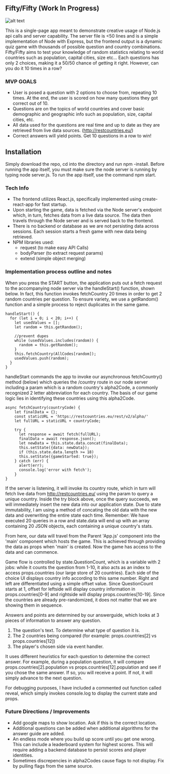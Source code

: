 ## Fifty/Fifty (Work In Progress)

![alt text](https://github.com/heinhtetPS/weather-test/blob/master/public/screen.jpg "preview")

This is a single-page app meant to demonstrate creative usage of Node.js api calls and server capability. The server file is <50 lines and is a simple implementation of Node with Express, but the frontend output is a dynamic quiz game with thousands of possible question and country combinations. Fifty/Fifty aims to test your knowledge of random statistics relating to world countries such as population, capital cities, size etc... Each questions has only 2 choices, making it a 50/50 chance of getting it right. However, can you do it 10 times in a row?

### MVP GOALS
- User is posed a question with 2 options to choose from, repeating 10 times. At the end, the user is scored on how many questions they got correct out of 10.
- Questions are on the topics of world countries and cover basic demographic and geographic info such as population, size, capital cities, etc.
- All data used for the questions are real time and up to date as they are retrieved from live data sources. (http://restcountries.eu/)
- Correct answers will yield points. Get 10 questions in a row to win!

## Installation
Simply download the repo, cd into the directory and run npm -install. Before running the app itself, you must make sure the node server is running by typing node server.js. To run the app itself, use the command npm start.

### Tech Info
- The frontend utilizes React.js, specifically implemented using create-react-app for fast startup.
- Upon starting the game, data is fetched via the Node server's endpoint which, in turn, fetches data from a live data source. The data then travels through the Node server and is served back to the frontend.
- There is no backend or database as we are not persisting data across sessions. Each session starts a fresh game with new data being retrieved.
- NPM libraries used:
  - request (to make easy API Calls)
  - bodyParser (to extract request params)
  - extend (simple object merging)

### Implementation process outline and notes
When you press the START button, the application puts out a fetch request to the accompanying node server via the handleStart() function, shown below. In fact, this function invokes fetchCountry 20 times in order to get 2 random countries per question. To ensure variety, we use a getRandom() function and a simple process to reject duplicates in the same game.

```
handleStart() {
  for (let i = 0; i < 20; i++) {
    let usedValues = [];
    let random = this.getRandom();

    //prevent dupes
    while (usedValues.includes(random)) {
      random = this.getRandom();
    }
    this.fetchCountry(AllCodes[random]);
    usedValues.push(random);
  }
}
```

handleStart commands the app to invoke our asynchronous fetchCountry() method (below) which queries the /country route in our node server including a param which is a random country's alpha2Code, a commonly recognized 2 letter abbreviation for each country. The basis of our game logic lies in identifying these countries using this alpha2Code.

```
async fetchCountry(countryCode) {
    let finalData = {};
    const staticURL = 'https://restcountries.eu/rest/v2/alpha/'
    let fullURL = staticURL + countryCode;

    try {
      let response = await fetch(fullURL);
      finalData = await response.json();
      let newData = this.state.data.concat(finalData);
      this.setState({data: newData});
      if (this.state.data.length >= 18)
      this.setState({gameStarted: true});
    } catch (err) {
      alert(err);
      console.log('error with fetch');
    }
}
```
If the server is listening, it will invoke its country route, which in turn will fetch live data from http://restcountries.eu/ using the param to query a unique country. Inside the try block above, once the query succeeds, we will immediately insert the new data into our application state. Due to state immutability, I am using a method of concating the old data with the new data and overwriting the entire state each time. Remember: We have executed 20 queries in a row and state.data will end up with an array containing 20 JSON objects, each containing a unique country's stats.

From here, our data will travel from the Parent 'App.js' component into the 'main' component which hosts the game. This is achieved through providing the data as props when 'main' is created. Now the game has access to the data and can commence.

Game flow is controlled by state.QuestionCount, which is a variable with 2 jobs: while it counts the question from 1-10, it also acts as an index to access props.countries (our large store of 20 countries). Each side of the choice UI displays country info according to this same number. Right and left are differentiated using a simple offset value. Since QuestionCount starts at 1, offset for leftside will display country information in props.countries[0-9] and rightside will display props.countries[10-19]. Since the countries are already pre-randomized, it does not matter that we are showing them in sequence.

Answers and points are determined by our answerguide, which looks at 3 pieces of information to answer any question.
1) The question's text. To determine what type of question it is.
2) The 2 countries being compared (for example: props.countries[2] vs props.countries[12])
3) The player's chosen side via event handler.

It uses different heuristics for each question to determine the correct answer. For example, during a population question, it will compare props.countries[2].population vs props.countries[12].population and see if you chose the same answer. If so, you will receive a point. If not, it will simply advance to the next question.

For debugging purposes, I have included a commented out function called reveal, which simply invokes console.log to display the current state and props.

### Future Directions / Improvements
- Add google maps to show location. Ask if this is the correct location.
- Additional questions can be added when additional algorithms for the answer guide are added.
- An endless mode where you build up score until you get one wrong. This can include a leaderboard system for highest scores. This will require adding a backend database to persist scores and player identities.
- Sometimes discrepencies in alpha2Codes cause flags to not display. Fix by pulling flags from the same source.
